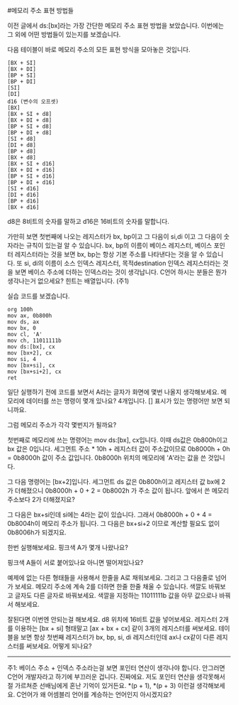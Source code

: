 #메모리 주소 표현 방법들

이전 글에서 ds:[bx]라는 가장 간단한 메모리 주소 표현 방법을 보았습니다. 이번에는 그 외에 어떤 방법들이 있는지를 보겠습니다.

다음 테이블이 바로 메모리 주소의 모든 표현 방식을 모아놓은 것입니다.

```
[BX + SI]
[BX + DI]
[BP + SI]
[BP + DI]	
[SI]
[DI]
d16 (변수의 오프셋)
[BX]	
[BX + SI + d8]
[BX + DI + d8]
[BP + SI + d8]
[BP + DI + d8]
[SI + d8]
[DI + d8]
[BP + d8]
[BX + d8]	
[BX + SI + d16]
[BX + DI + d16] 
[BP + SI + d16]
[BP + DI + d16]	
[SI + d16]
[DI + d16]
[BP + d16]
[BX + d16]
```

d8은 8비트의 숫자를 말하고 d16은 16비트의 숫자를 말합니다.

가만히 보면 첫번째에 나오는 레지스터가 bx, bp이고 그 다음이 si,di 이고 그 다음이 숫자라는 규칙이 있는걸 알 수 있습니다. bx, bp의 이름이 베이스 레지스터, 베이스 포인터 레지스터라는 것을 보면 bx, bp는 항상 기본 주소를 나타낸다는 것을 알 수 있습니다. 또 si, di의 이름이 소스 인덱스 레지스터, 목적destination 인덱스 레지스터라는 것을 보면 베이스 주소에 더하는 인덱스라는 것이 생각납니다. C언어 하시는 분들은 뭔가 생각나는거 없으세요? 힌트는 배열입니다. (주1)



실습 코드를 보겠습니다.
```
org 100h
mov ax, 0b800h
mov ds, ax
mov bx, 0
mov cl, 'A'
mov ch, 11011111b
mov ds:[bx], cx
mov [bx+2], cx
mov si, 4
mov [bx+si], cx
mov [bx+si+2], cx
ret
```

일단 실행하기 전에 코드를 보면서 A라는 글자가 화면에 몇번 나올지 생각해보세요. 메모리에 데이터를 쓰는 명령이 몇개 있나요? 4개입니다. [] 표시가 있는 명령어만 보면 되니까요.

그럼 메모리 주소가 각각 몇번지가 될까요?

첫번째로 메모리에 쓰는 명령어는 mov ds:[bx], cx입니다. 이때 ds값은 0b800h이고 bx 값은 0입니다. 세그먼트 주소 * 10h + 레지스터 값이 주소값이므로 0b8000h + 0h = 0b8000h 값이 주소 값입니다. 0b8000h 위치의 메모리에 'A'라는 값을 쓴 것입니다.

그 다음 명령어는 [bx+2]입니다. 세그먼트 ds 값은 0b800h이고 레지스터 값 bx에 2가 더해졌으니 0b8000h + 0 + 2 = 0b8002h 가 주소 값이 됩니다. 앞에서 쓴 메모리 주소보다 2가 더해졌지요?

그 다음은 bx+si인데 si에는 4라는 값이 있습니다. 그래서 0b8000h + 0 + 4 = 0b8004h이 메모리 주소가 됩니다. 그 다음은 bx+si+2 이므로 계산할 필요도 없이 0b8006h가 되겠지요.

한번 실행해보세요. 핑크색 A가 몇개 나왔나요?

핑크색 A들이 서로 붙어있나요 아니면 떨어져있나요?

예제에 없는 다른 형태들을 사용해서 한줄을 A로 채워보세요. 그리고 그 다음줄로 넘어가 보세요. 메모리 주소에 계속 2를 더하면 한줄 한줄 채울 수 있습니다. 색깔도 바꿔보고 글자도 다른 글자로 바꿔보세요. 색깔을 지정하는 11011111b 값을 아무 값으로나 바꿔서 해보세요.

잘된다면 이번엔 안되는걸 해보세요. d8 위치에 16비트 값을 넣어보세요. 레지스터 2개를 이용하는 [bx + si] 형태말고 [ax + bx + cx] 같이 3개의 레지스터를 써보세요. 테이블을 보면 항상 첫번째 레지스터가 bx, bp, si, di 레지스터인데 ax나 cx같이 다른 레지스터를 써보세요. 어떻게 되나요?


---
주1: 베이스 주소 + 인덱스 주소라는걸 보면 포인터 연산이 생각나야 합니다. 안그러면 C언어 개발자라고 하기에 부끄러운 겁니다. 진짜에요. 저도 포인터 연산을 생각못해서 절 가르쳐준 선배님에게 혼난 기억이 있거든요. *(p + 1), *(p + 3) 이런걸 생각해보세요. C언어가 왜 어셈블리 언어를 계승하는 언어인지 아시겠지요?



